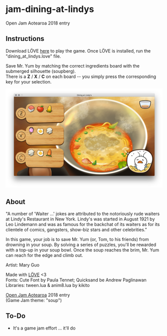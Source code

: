 # jam-dining-at-lindys

Open Jam Aotearoa 2018 entry 

## Instructions

Download LÖVE [here](https://love2d.org/) to play the game. Once LÖVE is installed, run the "dining_at_lindys.love" file.

Save Mr. Yum by matching the correct ingredients board with the submerged silhouette (soupberg).  
There is a **Z** / **X** / **C** on each board -- you simply press the corresponding key for your selection.

![](screenshot.png)

## About

"A number of 'Waiter ...' jokes are attributed to the notoriously rude waiters at Lindy's Restaurant in New York. Lindy's was started in August 1921 by Leo Lindemann and was as famous for the backchat of its waiters as for its clientele of comics, gangsters, show-biz stars and other celebrities."

In this game, your job is to save Mr. Yum (or, Tom, to his friends) from drowning in your soup. By solving a series of puzzles, you'll be rewarded with a top-up in your soup bowl. Once the soup reaches the brim, Mr. Yum can reach for the edge and climb out.

Artist: Mary Guo

Made with [LÖVE](https://love2d.org/) <3  
Fonts: Cute Font by Paula Tennet; Quicksand be Andrew Paglinawan  
Libraries: tween.lua & anim8.lua by kikito

[Open Jam Aotearoa](https://openjam.cmp.ac.nz/) 2018 entry  
(Game Jam theme: "soup")

## To-Do

* It's a game jam effort ... it'll do
